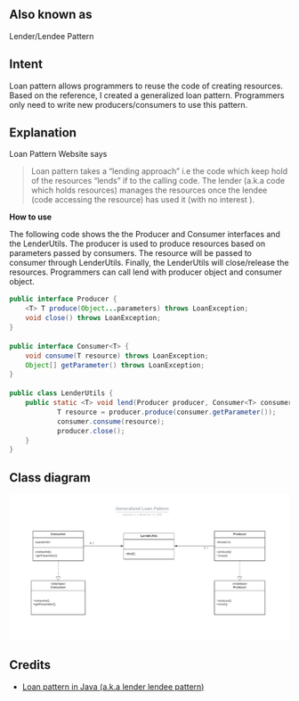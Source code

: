 ## Also known as

Lender/Lendee Pattern

## Intent
Loan pattern allows programmers to reuse the code of creating resources.
Based on the reference, I created a generalized loan pattern. Programmers only need to write new producers/consumers to use this pattern.

## Explanation

Loan Pattern Website says

> Loan pattern takes a “lending approach” i.e the code which keep hold of the resources “lends” if to the calling code. 
> The lender (a.k.a code which holds resources) manages the resources once the lendee (code accessing the resource) has used it (with no interest ).

 **How to use**

The following code shows the the Producer and Consumer interfaces and the LenderUtils. The producer is used to produce resources based 
on parameters passed by consumers. The resource will be passed to consumer through LenderUtils. 
Finally, the LenderUtils will close/release the resources. Programmers can call lend with producer object and consumer object.

```java
public interface Producer {
    <T> T produce(Object...parameters) throws LoanException;
    void close() throws LoanException;
}

public interface Consumer<T> {
    void consume(T resource) throws LoanException;
    Object[] getParameter() throws LoanException;
}

public class LenderUtils {
    public static <T> void lend(Producer producer, Consumer<T> consumer) throws LoanException{
            T resource = producer.produce(consumer.getParameter());
            consumer.consume(resource);
            producer.close();
    }
}
```


## Class diagram

![alt text](./etc/Loan_Pattern.png "Factory Method pattern class diagram")

## Credits

* [Loan pattern in Java (a.k.a lender lendee pattern)](https://www.javacodegeeks.com/2013/01/loan-pattern-in-java-a-k-a-lender-lendee-pattern.html)
